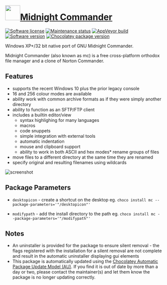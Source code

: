 # [<img src="https://cdn.jsdelivr.net/gh/dgalbraith/chocolatey-packages@ec1652f85e86682fba61efdbeb5a556dd6ad0284/icons/ipnetinfo.png" width="48" height="48"/>Midnight Commander](https://chocolatey.org/packages/mc)

[![Software license](https://img.shields.io/badge/License-GPLv3-blue.svg)](https://github.com/adamyg/mcwin32/blob/master/mcsrc/doc/COPYING)
[![Maintenance status](https://img.shields.io/badge/maintained%3F-yes-green.svg)](https://gitHub.com/dgalbraith/chocolatey-packages/graphs/commit-activity)
[![AppVeyor build](https://img.shields.io/appveyor/ci/dgalbraith/chocolatey-packages)](https://ci.appveyor.com/project/dgalbraith/chocolatey-packages)
[![Software version](https://img.shields.io/badge/Source-v4.17.0.214-blue.svg)](https://sourceforge.net/projects/mcwin32/)
[![Chocolatey package version](https://img.shields.io/chocolatey/v/mc?label=Chocolatey)](https://chocolatey.org/packages/mc)

Windows XP+/32 bit native port of GNU Midnight Commander.

Midnight Commander (also known as mc) is a free cross-platform orthodox file manager and a clone of Norton Commander.

## Features

* supports the recent Windows 10 plus the prior legacy console
* 16 and 256 colour modes are available
* ability work with common archive formats as if they were simply another directory
* ability to function as an SFTP/FTP client
* includes a builtin editor/view
  * syntax highlighing for many languages
  * macros
  * code snuppets
  * simple integration with external tools
  * automatic indentation
  * mouse and clipboard support
  * ability to work in both ASCII and hex modes* rename groups of files
* move files to a different directory at the same time they are renamed
* specify original and resulting filenames using wildcards

![screenshot](https://cdn.jsdelivr.net/gh/dgalbraith/chocolatey-packages@48b2855247b0e422e994f50e85b9bf8c8ca98c79/automatic/mc/screenshot.png)

## Package Parameters

* `desktopicon` - create a shortcut on the desktop eg. `choco install mc --package-parameters='"/desktopicon"'`

* `modifypath` - add the install directory to the path eg. `choco install mc --package-parameters='"/modifypath"'`

## Notes

* An uninstaller is provided for the package to ensure silent removal - the flags registered with the installation for a silent removal are not complete
  and result in the automatic uninstaller displaying gui elements
* This package is automatically updated using the [Chocolatey Automatic Package Update Model (AU)](https://github.com/majkinetor/au/blob/master/README.md).
  If you find it is out of date by more than a day or two, please contact the maintainer(s) and let them know the package is no longer updating correctly.
